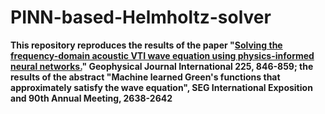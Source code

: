 # PINN-based-Helmholtz-solver
**This repository reproduces the results of the paper "[Solving the frequency-domain acoustic VTI wave equation using physics-informed neural networks.](https://academic.oup.com/gji/article/225/2/846/6081098)" Geophysical Journal International 225, 846-859; the results of the abstract "Machine learned Green's functions that approximately satisfy the wave equation", SEG International Exposition and 90th Annual Meeting, 2638-2642**
